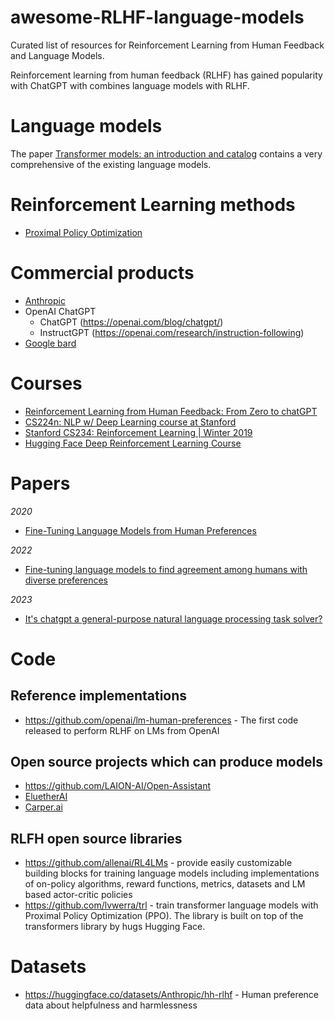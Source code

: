 # awesome-RLHF-language-models

Curated list of resources for Reinforcement Learning from Human Feedback and Language Models.

Reinforcement learning from human feedback (RLHF) has gained popularity with ChatGPT with combines language models with RLHF.

# Language models

The paper [Transformer models: an introduction and catalog](https://arxiv.org/pdf/2302.07730.pdf) contains a very comprehensive of the existing language models.

# Reinforcement Learning methods

* [Proximal Policy Optimization](https://en.wikipedia.org/wiki/Proximal_Policy_Optimization)

# Commercial products

* [Anthropic](https://www.anthropic.com/)
* OpenAI ChatGPT
  * ChatGPT (https://openai.com/blog/chatgpt/)
  * InstructGPT (https://openai.com/research/instruction-following)
* [Google bard](https://blog.google/technology/ai/bard-google-ai-search-updates/)

# Courses

* [Reinforcement Learning from Human Feedback: From Zero to chatGPT](https://www.youtube.com/watch?v=2MBJOuVq380)
* [CS224n: NLP w/ Deep Learning course at Stanford](http://web.stanford.edu/class/cs224n/slides/cs224n-2023-lecture11-prompting-rlhf.pdf)
* [Stanford CS234: Reinforcement Learning | Winter 2019](https://www.youtube.com/playlist?list=PLoROMvodv4rOSOPzutgyCTapiGlY2Nd8u)
* [Hugging Face Deep Reinforcement Learning Course](https://huggingface.co/deep-rl-course/unit0/introduction)

# Papers

*2020*
* [Fine-Tuning Language Models from Human Preferences](https://arxiv.org/pdf/1909.08593.pdf)

*2022*
* [Fine-tuning language models to find agreement among humans with diverse preferences](https://arxiv.org/pdf/2211.15006.pdf)

*2023*
* [It's chatgpt a general-purpose natural language processing task solver?](https://arxiv.org/pdf/2302.06476.pdf)

# Code

## Reference implementations

* https://github.com/openai/lm-human-preferences - The first code released to perform RLHF on LMs from OpenAI

## Open source projects which can produce models

* https://github.com/LAION-AI/Open-Assistant
* [EluetherAI](http://www.eleuther.ai/)
* [Carper.ai](https://carper.ai/)

## RLFH open source libraries

* https://github.com/allenai/RL4LMs - provide easily customizable building blocks for training language models including implementations of on-policy algorithms, reward functions, metrics, datasets and LM based actor-critic policies
* https://github.com/lvwerra/trl -  train transformer language models with Proximal Policy Optimization (PPO). The library is built on top of the transformers library by hugs Hugging Face.

# Datasets

* https://huggingface.co/datasets/Anthropic/hh-rlhf - Human preference data about helpfulness and harmlessness

